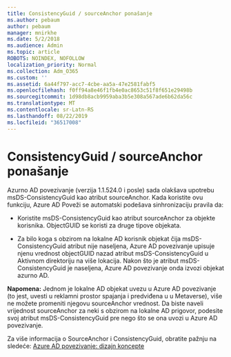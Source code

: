 ```yaml
---
title: ConsistencyGuid / sourceAnchor ponašanje
ms.author: pebaum
author: pebaum
manager: mnirkhe
ms.date: 5/2/2018
ms.audience: Admin
ms.topic: article
ROBOTS: NOINDEX, NOFOLLOW
localization_priority: Normal
ms.collection: Adm_O365
ms.custom: ''
ms.assetid: 6a44f797-acc7-4cbe-aa5a-47e2581fabf5
ms.openlocfilehash: f0ff94a8e46f1fb4e0ac8653c51f8f651e29498b
ms.sourcegitcommit: 1d98db8acb9959aba3b5e308a567ade6b62da56c
ms.translationtype: MT
ms.contentlocale: sr-Latn-RS
ms.lasthandoff: 08/22/2019
ms.locfileid: "36517008"
---
```

# <a name="consistencyguid--sourceanchor-behavior"></a>ConsistencyGuid / sourceAnchor ponašanje

Azurno AD povezivanje (verzija 1.1.524.0 i posle) sada olakšava upotrebu msDS-ConsistencyGuid kao atribut sourceAnchor. Kada koristite ovu funkciju, Azure AD Poveži se automatski podešava sinhronizaciju pravila da:
  
- Koristite msDS-ConsistencyGuid kao atribut sourceAnchor za objekte korisnika. ObjectGUID se koristi za druge tipove objekata.
    
- Za bilo koga s obzirom na lokalne AD korisnik objekat čija msDS-ConsistencyGuid atribut nije naseljena, Azure AD povezivanje upisuje njenu vrednost objectGUID nazad atribut msDS-ConsistencyGuid u Aktivnom direktoriju na više lokacija. Nakon što je atribut msDS-ConsistencyGuid je naseljena, Azure AD povezivanje onda izvozi objekat azurno AD.
    
 **Napomena:** Jednom je lokalne AD objekat uvezu u Azure AD povezivanje (to jest, uvesti u reklamni prostor spajanja i predviđena u u Metaverse), više ne možete promeniti njegovu sourceAnchor vrednost. Da biste naveli vrijednost sourceAnchor za neki s obzirom na lokalne AD prigovor, podesite svoj atribut msDS-ConsistencyGuid pre nego što se ona uvozi u Azure AD povezivanje. 
  
Za više informacija o SourceAnchor i ConsistencyGuid, obratite pažnju na sledeće: [Azure AD povezivanje: dizajn koncepte](https://docs.microsoft.com/azure/active-directory/connect/active-directory-aadconnect-design-concepts)
  

